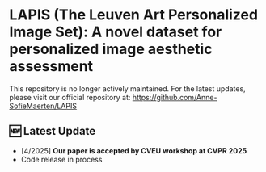 # LAPIS (The Leuven Art Personalized Image Set): A novel dataset for personalized image aesthetic assessment

This repository is no longer actively maintained. For the latest updates, please visit our official repository at: https://github.com/Anne-SofieMaerten/LAPIS

## :new: Latest Update

- [4/2025] **Our paper is accepted by CVEU workshop at CVPR 2025**
- Code release in process

